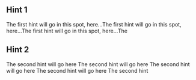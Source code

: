 ## Hint 1
The first hint will go in this spot, here...The first hint will go in this spot, here...The first hint will go in this spot, here...The 

## Hint 2
The second hint will go here The second hint will go here The second hint will go here The second hint will go here The second hint 